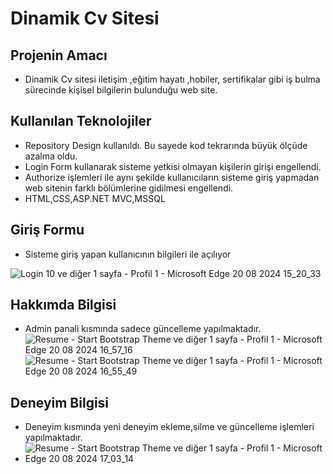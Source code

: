 # Dinamik Cv Sitesi 
## Projenin Amacı 
* Dinamik Cv sitesi iletişim ,eğitim hayatı ,hobiler, sertifikalar gibi iş bulma sürecinde  kişisel bilgilerin bulunduğu web site.

## Kullanılan Teknolojiler
* Repository Design kullanıldı. Bu sayede kod tekrarında büyük ölçüde azalma oldu.
* Login Form kullanarak sisteme yetkisi olmayan kişilerin girişi engellendi.
* Authorize işlemleri ile aynı şekilde kullanıcıların sisteme giriş yapmadan web sitenin farklı bölümlerine gidilmesi engellendi.
* HTML,CSS,ASP.NET MVC,MSSQL

## Giriş Formu 
* Sisteme giriş yapan kullanıcının bilgileri ile açılıyor

![Login 10 ve diğer 1 sayfa - Profil 1 - Microsoft​ Edge 20 08 2024 15_20_33](https://github.com/user-attachments/assets/1e310166-be5c-4804-800e-c001946acaf5)

## Hakkımda Bilgisi
* Admin panali kısmında sadece güncelleme yapılmaktadır.
![Resume - Start Bootstrap Theme ve diğer 1 sayfa - Profil 1 - Microsoft​ Edge 20 08 2024 16_57_16](https://github.com/user-attachments/assets/df33a306-2453-4b86-b747-76f0b0232b64)
![Resume - Start Bootstrap Theme ve diğer 1 sayfa - Profil 1 - Microsoft​ Edge 20 08 2024 16_55_49](https://github.com/user-attachments/assets/99b76e6d-0b75-4d66-a494-32ce268d28c9)

## Deneyim Bilgisi 
* Deneyim kısmında yeni deneyim ekleme,silme ve güncelleme işlemleri yapılmaktadır.
* ![Resume - Start Bootstrap Theme ve diğer 1 sayfa - Profil 1 - Microsoft​ Edge 20 08 2024 17_03_14](https://github.com/user-attachments/assets/bcda2a8f-df82-4f0c-9cb0-439ca9caf637)






